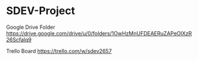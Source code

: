 # SDEV-Project

Google Drive Folder
https://drive.google.com/drive/u/0/folders/1OwHzMnUFDEAERuZAPeOlXzR26Scfalq9

Trello Board
https://trello.com/w/sdev2657
